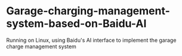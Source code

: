 # Garage-charging-management-system-based-on-Baidu-AI
Running on Linux, using Baidu's AI interface to implement the garage charge management system
